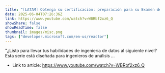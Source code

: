 ```yaml
---
title: "[LATAM] Obtenga su certificación: preparación para su Examen de Fabric y Q&amp;A"
date: 2025-06-04T07:26:36Z
link: https://www.youtube.com/watch?v=WBRbf2xz6_Q
showShare: false
showReadTime: false
thumbnail: images/misc.png
tags: ["developer.microsoft.com/en-us/reactor"]
---
```

"¿Listo para llevar tus habilidades de ingeniería de datos al siguiente nivel? Esta serie está diseñada para ingenieros de análisis ...

- Link to article: https://www.youtube.com/watch?v=WBRbf2xz6_Q